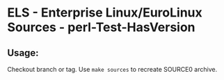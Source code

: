 # ELS - Enterprise Linux/EuroLinux Sources - perl-Test-HasVersion
 
## Usage:
  Checkout branch or tag. Use `make sources` to recreate  SOURCE0 archive.
